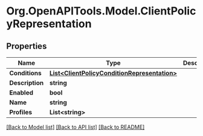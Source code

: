 # Org.OpenAPITools.Model.ClientPolicyRepresentation

## Properties

Name | Type | Description | Notes
------------ | ------------- | ------------- | -------------
**Conditions** | [**List&lt;ClientPolicyConditionRepresentation&gt;**](ClientPolicyConditionRepresentation.md) |  | [optional] 
**Description** | **string** |  | [optional] 
**Enabled** | **bool** |  | [optional] 
**Name** | **string** |  | [optional] 
**Profiles** | **List&lt;string&gt;** |  | [optional] 

[[Back to Model list]](../README.md#documentation-for-models) [[Back to API list]](../README.md#documentation-for-api-endpoints) [[Back to README]](../README.md)

